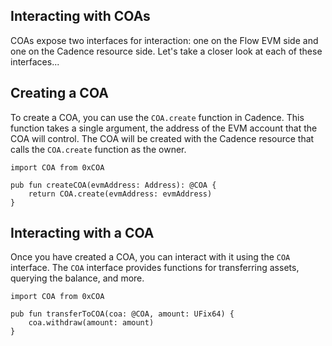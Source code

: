 
## Interacting with COAs

COAs expose two interfaces for interaction: one on the Flow EVM side and one on the Cadence resource side.  Let's take a closer look at each of these interfaces...


## Creating a COA

To create a COA, you can use the `COA.create` function in Cadence. This function takes a single argument, the address of the EVM account that the COA will control. The COA will be created with the Cadence resource that calls the `COA.create` function as the owner.

```cadence
import COA from 0xCOA

pub fun createCOA(evmAddress: Address): @COA {
    return COA.create(evmAddress: evmAddress)
}
```

## Interacting with a COA

Once you have created a COA, you can interact with it using the `COA` interface. The `COA` interface provides functions for transferring assets, querying the balance, and more.

```cadence
import COA from 0xCOA

pub fun transferToCOA(coa: @COA, amount: UFix64) {
    coa.withdraw(amount: amount)
}
```